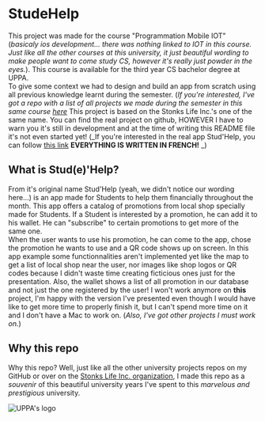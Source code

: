 # StudeHelp
This project was made for the course "Programmation Mobile IOT" (_basicaly ios development... there was nothing linked to IOT in this course. Just like all the other courses at this university, it just beautiful wording to make people want to come study CS, however it's really just powder in the eyes._). This course is available for the third year CS bachelor degree at UPPA.<br/>
To give some context we had to design and build an app from scratch using all previous knowledge learnt during the semester. (_If you're interested, I've got a repo with a list of all projects we made during the semester in this same course [here](https://github.com/Ttiki/university-swift-projects)_
This project is based on the Stonks Life Inc.'s one of  the same name. You can find the real project on github, HOWEVER I have to warn you it's still in development and at the time of writing this README file it's not even started yet! (_If you're interested in the real app Stud'Help, you can follow [this link](https://github.com/Stonks-Life-Inc/EtalonAide) **EVERYTHING IS WRITTEN IN FRENCH!** _)


## What is Stud(e)'Help?

From it's original name Stud'Help (yeah, we didn't notice our wording here...) is an app made for Students to help them financially throughout the month. This app offers a catalog of promotions from local shop specially made for Students. If a Student is interested by a promotion, he can add it to his wallet. He can "subscribe" to certain promotions to get more of the same one.<br/>
When the user wants to use his promotion, he can come to the app, chose the promotion he wants to use and a QR code shows up on screen. 
In this app example some functionnalities aren't implemented yet like the map to get a list of local shop near the user, nor images like shop logos or QR codes because I didn't waste time creating ficticious ones just for the presentation. Also, the wallet shows a list of all promotion in our database and not just the one registered by the user!
I won't work anymore on **this** project, I'm happy with the version I've presented even though I would have like to get more time to properly finish it, but I can't spend more time on it and I don't have a Mac to work on. (_Also, I've got other projects I must work on._)


## Why this repo

Why this repo? Well, just like all the other university projects repos on my GitHub or over on the [Stonks Life Inc. organization](https://github.com/Stonks-Life-Inc), I made this repo as a _souvenir_ of this beautiful university years I've spent to this _marvelous and prestigious_ university.

![UPPA's logo](https://upload.wikimedia.org/wikipedia/fr/thumb/4/41/Logo_UPPA.svg/250px-Logo_UPPA.svg.png)
